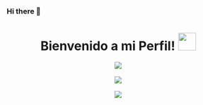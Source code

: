 ### Hi there 👋

<div align="center">
  <h1>Bienvenido a mi Perfil! <img src="https://media.giphy.com/media/5bgni66z8vbEwfrbon/giphy.gif" width="40px"></h1>
</div>

<div align="center">
  <img align="center" src="https://github-readme-stats.vercel.app/api?username=jlozanoa0&count_private=true&show_icons=true&include_all_commits=true&hide_title=true&theme=radical"/>
</div>
<br/>
 <div align="center">
  <span>
     <img align="center" src="https://github-readme-stats.vercel.app/api/wakatime?username=jlozanoa0&theme=radical"/>
  </span>
</div>
<br/>
<div align="center">
  <img src="https://github-profile-trophy.vercel.app/?username=jlozanoa0&theme=darkhub&no-frame=true&margin-w=30" />
</div>
